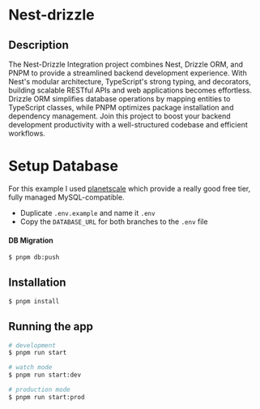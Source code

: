 # Nest-drizzle

## Description

The Nest-Drizzle Integration project combines Nest, Drizzle ORM, and PNPM to provide a streamlined backend development experience. With Nest's modular architecture, TypeScript's strong typing, and decorators, building scalable RESTful APIs and web applications becomes effortless. Drizzle ORM simplifies database operations by mapping entities to TypeScript classes, while PNPM optimizes package installation and dependency management. Join this project to boost your backend development productivity with a well-structured codebase and efficient workflows.


# Setup Database
For this example I used [planetscale](https://planetscale.com/) which provide a really good free tier, fully managed MySQL-compatible.

- Duplicate `.env.example` and name it `.env`
- Copy the `DATABASE_URL` for both branches to the `.env` file

#### DB Migration 
```bash
$ pnpm db:push
```



## Installation

```bash
$ pnpm install
```

## Running the app

```bash
# development
$ pnpm run start

# watch mode
$ pnpm run start:dev

# production mode
$ pnpm run start:prod
```

